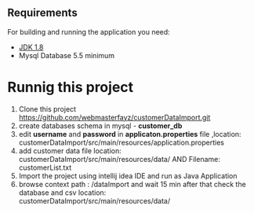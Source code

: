 ## Requirements

For building and running the application you need:
- [JDK 1.8](http://www.oracle.com/technetwork/java/javase/downloads/jdk8-downloads-2133151.html)
- Mysql Database 5.5 minimum

# Runnig this project

1. Clone this project https://github.com/webmasterfayz/customerDataImport.git 
2. create databases schema in mysql - **customer_db**
3. edit **username** and **password** in **applicaton.properties** file ,location: customerDataImport/src/main/resources/application.properties
4. add customer data file location: customerDataImport/src/main/resources/data/ AND Filename: customerList.txt
5. Import the project using intellij idea IDE and  run as Java Application
6. browse context path : /dataImport and wait 15 min after that check the database and csv location: customerDataImport/src/main/resources/data/